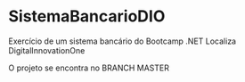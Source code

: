 # SistemaBancarioDIO
Exercício de um sistema bancário do Bootcamp .NET Localiza DigitalInnovationOne

O projeto se encontra no BRANCH MASTER

